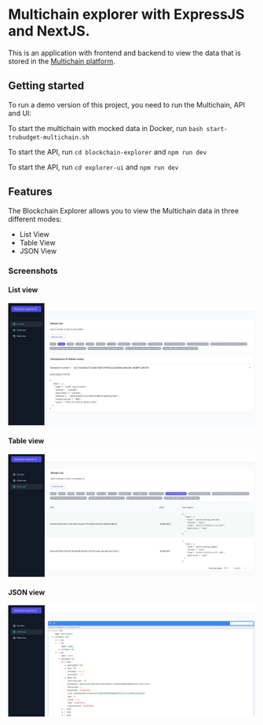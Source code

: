 # Multichain explorer with ExpressJS and NextJS.

This is an application with frontend and backend to view the data that is stored in the [Multichain platform](https://www.multichain.com/).

## Getting started

To run a demo version of this project, you need to run the Multichain, API and UI:

To start the multichain with mocked data in Docker, run `bash start-trubudget-multichain.sh`

To start the API, run `cd blockchain-explorer` and `npm run dev`

To start the API, run `cd explorer-ui` and `npm run dev`

## Features

The Blockchain Explorer allows you to view the Multichain data in three different modes:

- List View
- Table View
- JSON View

### Screenshots

#### List view

![List view](./ListView.png)

#### Table view

![Table view](./TableView.png)

#### JSON view

![JSON view](./JsonView.png)
